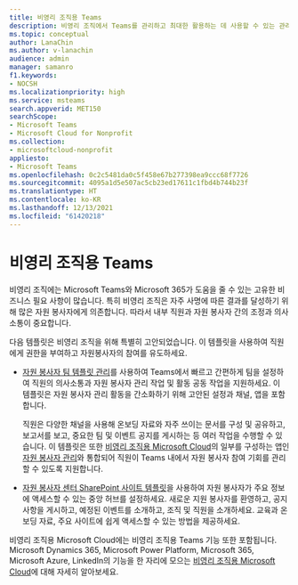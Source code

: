 ```yaml
---
title: 비영리 조직용 Teams
description: 비영리 조직에서 Teams를 관리하고 최대한 활용하는 데 사용할 수 있는 관리 리소스에 대해 알아봅니다.
ms.topic: conceptual
author: LanaChin
ms.author: v-lanachin
audience: admin
manager: samanro
f1.keywords:
- NOCSH
ms.localizationpriority: high
ms.service: msteams
search.appverid: MET150
searchScope:
- Microsoft Teams
- Microsoft Cloud for Nonprofit
ms.collection:
- microsoftcloud-nonprofit
appliesto:
- Microsoft Teams
ms.openlocfilehash: 0c2c5481da0c5f458e67b277398ea9ccc68f7726
ms.sourcegitcommit: 4095a1d5e507ac5cb23ed17611c1fbd4b744b23f
ms.translationtype: HT
ms.contentlocale: ko-KR
ms.lasthandoff: 12/13/2021
ms.locfileid: "61420218"
---
```

# <a name="teams-for-nonprofit-organizations"></a>비영리 조직용 Teams

비영리 조직에는 Microsoft Teams와 Microsoft 365가 도움을 줄 수 있는 고유한 비즈니스 필요 사항이 많습니다. 특히 비영리 조직은 자주 사명에 따른 결과를 달성하기 위해 많은 자원 봉사자에게 의존합니다. 따라서 내부 직원과 자원 봉사자 간의 조정과 의사소통이 중요합니다.

다음 템플릿은 비영리 조직을 위해 특별히 고안되었습니다. 이 템플릿을 사용하여 직원에게 권한을 부여하고 자원봉사자의 참여를 유도하세요.

- [자원 봉사자 팀 템플릿 관리](../team-templates-nonprofit.md)를 사용하여 Teams에서 빠르고 간편하게 팀을 설정하여 직원의 의사소통과 자원 봉사자 관리 작업 및 활동 공동 작업을 지원하세요. 이 템플릿은 자원 봉사자 관리 활동을 간소화하기 위해 고안된 설정과 채널, 앱을 포함합니다.

    직원은 다양한 채널을 사용해 온보딩 자료와 자주 쓰이는 문서를 구성 및 공유하고, 보고서를 보고, 중요한 팀 및 이벤트 공지를 게시하는 등 여러 작업을 수행할 수 있습니다. 이 템플릿은 또한 [비영리 조직용 Microsoft Cloud](/industry/nonprofit)의 일부를 구성하는 앱인 [자원 봉사자 관리](/dynamics365/industry/nonprofit/volunteer-management-use)와 통합되어 직원이 Teams 내에서 자원 봉사자 참여 기회를 관리할 수 있도록 지원합니다.

- [자원 봉사자 센터 SharePoint 사이트 템플릿](https://support.microsoft.com/office/use-the-sharepoint-volunteer-center-template-b2ddd3b5-eb1a-425d-b059-a51ed9bff819)을 사용하여 자원 봉사자가 주요 정보에 액세스할 수 있는 중앙 허브를 설정하세요. 새로운 지원 봉사자를 환영하고, 공지 사항을 게시하고, 예정된 이벤트를 소개하고, 조직 및 직원을 소개하세요. 교육과 온보딩 자료, 주요 사이트에 쉽게 액세스할 수 있는 방법을 제공하세요.

비영리 조직용 Microsoft Cloud에는 비영리 조직용 Teams 기능 또한 포함됩니다. Microsoft Dynamics 365, Microsoft Power Platform, Microsoft 365, Microsoft Azure, LinkedIn의 기능을 한 자리에 모으는 [비영리 조직용 Microsoft Cloud](/industry/nonprofit)에 대해 자세히 알아보세요.